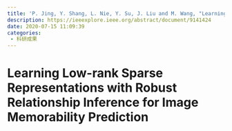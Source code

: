 ```yaml
---
title: 'P. Jing, Y. Shang, L. Nie, Y. Su, J. Liu and M. Wang, "Learning Low-Rank Sparse Representations With Robust Relationship Inference for Image Memorability Prediction," in IEEE Transactions on Multimedia, vol. 23, pp. 2259-2272, 2021, doi: 10.1109/TMM.2020.3009485.'
description: https://ieeexplore.ieee.org/abstract/document/9141424
date: 2020-07-15 11:09:39
categories:
 - 科研成果
---
```

# Learning Low-rank Sparse Representations with Robust Relationship Inference for Image Memorability Prediction
